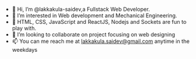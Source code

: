 - 👋 Hi, I’m @lakkakula-saidev,a Fullstack Web Developer.
- 👀 I’m interested in Web development and Mechanical Engineering. 
- 👀 HTML, CSS, JavaScript and ReactJS, Nodejs and Sockets are fun to play with. 
- 💞️ I’m looking to collaborate on project focusing on web designing 
- 📫 You can me reach me at lakkakula.saidev@gmail.com anytime in the weekdays

<!---
lakkakula-saidev/lakkakula-saidev is a ✨ special ✨ repository because its `README.md` (this file) appears on your GitHub profile.
You can click the Preview link to take a look at your changes.
--->
